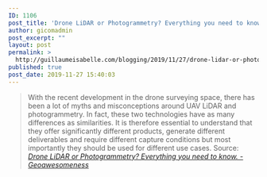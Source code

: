 ```yaml
---
ID: 1106
post_title: 'Drone LiDAR or Photogrammetry? Everything you need to know. &#8211; Geoawesomeness'
author: gicomadmin
post_excerpt: ""
layout: post
permalink: >
  http://guillaumeisabelle.com/blogging/2019/11/27/drone-lidar-or-photogrammetry-everything-you-need-to-know-geoawesomeness/
published: true
post_date: 2019-11-27 15:40:03
---
```

> With the recent development in the drone surveying space, there has been a lot of myths and misconceptions around UAV LiDAR and photogrammetry. In fact, these two technologies have as many differences as similarities. It is therefore essential to understand that they offer significantly different products, generate different deliverables and require different capture conditions but most importantly they should be used for different use cases. Source: *[Drone LiDAR or Photogrammetry? Everything you need to know. - Geoawesomeness][1]*

 [1]: https://geoawesomeness.com/drone-lidar-or-photogrammetry-everything-your-need-to-know/